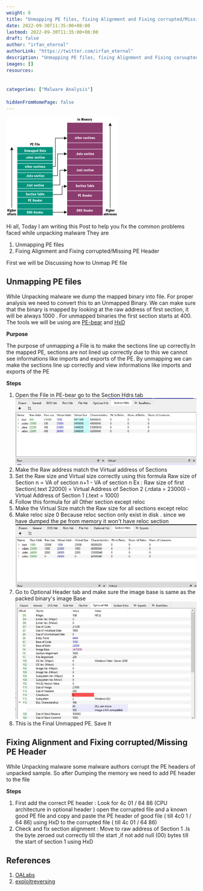 ```yaml
---
weight: 8
title: "Unmapping PE files, fixing Alignment and Fixing corrupted/Missing PE Header"
date: 2022-09-30T11:35:00+08:00
lastmod: 2022-09-30T11:35:00+08:00
draft: false
author: "irfan_eternal"
authorLink: "https://twitter.com/irfan_eternal"
description: "Unmapping PE files, fixing Alignment and Fixing coruupted/Missing PE Header"
images: []
resources:


categories: ["Malware Analysis"]

hiddenFromHomePage: false
---
```

![image pe](pe.png)

Hi all, Today I am writing this Post to help you fix the common  problems faced while unpacking malware
They are 
1) Unmapping PE files
2) Fixing Alignment and Fixing corrupted/Missing PE Header

First we will be Discussing how to Unmap PE file

## Unmapping PE files
 While Unpacking malware we dump the mapped binary into file. For proper analysis we need to convert this to an Unmapped Binary. We can make sure that the binary is mapped by looking at the raw address of first section, it will be always 1000 . For unmapped binaries the first section starts at 400. The tools we will be using are [PE-bear](https://github.com/hasherezade/pe-bear-releases) and [HxD](http://mh-nexus.de/hxd)
 
 **Purpose**
 
 The purpose of unmapping a File is to make the sections line up correctly.In the mapped PE, sections are not lined up correctly due to this we cannot see informations like imports and exports of the PE. By unmapping we can make the sections line up correctly and view informations like imports and exports of the PE

**Steps**

 1) Open the File in PE-bear go to the Section Hdrs tab
 ![Mapped pe](mapped.png)
 2) Make the Raw address  match the Virtual address of Sections 
 3) Set the Raw size and Virtual size correctly using  this formula Raw size of Section n = VA of section n+1 - VA of section n Ex : Raw size of first Section(.text 22000) = Virtual Address of Section 2 (.rdata = 23000) -  Virtual Address of Section 1 (.text = 1000) 
 4) Follow this formula for all Other section except reloc
 5) Make the Virtual Size  match the Raw size for all sections except reloc
 6) Make reloc size 0 Because reloc section only exist in disk . since we have dumped the pe from memory it won't have reloc section
 ![Unmapped pe](unmapped.png) 
 7) Go to Optional Header tab and make sure the image base is same as the packed binary's image Base
  ![Image Base](image_base.png) 
 8) This is the Final Unmapped PE. Save It



## Fixing Alignment and Fixing corrupted/Missing PE Header

 While Unpacking malware some malware authors corrupt the PE headers of unpacked sample. So after Dumping the memory we need to add PE header to the file 

**Steps**

1)  First add the correct PE header : Look for 4c 01 / 64 86 (CPU architecture in optional header ) open the corrupted file and a known good PE  file and copy and paste the PE header of good file ( till 4c0 1 / 64 86) using HxD to the corrupted file ( till 4c 01 / 64 86) 
2)  Check and fix section alignment : Move to raw address of  Section 1 .Is the byte zeroed out correctly till the start ,if not add null (00) bytes till the start of section 1 using HxD

## References

1) [OALabs](https://www.youtube.com/watch?v=WthvahlAYFY)
2) [exploitreversing](https://exploitreversing.com/2021/12/03/malware-analysis-series-mas-article-1/)


 
